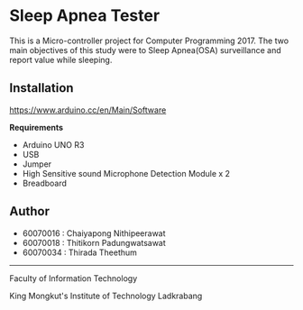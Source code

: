 # Sleep Apnea Tester

This is a Micro-controller project for Computer Programming 2017. The two main objectives of this study were to Sleep Apnea(OSA) surveillance and report value while sleeping.

## Installation

https://www.arduino.cc/en/Main/Software

**Requirements**
* Arduino UNO R3
* USB
* Jumper
* High Sensitive sound Microphone Detection Module x 2
* Breadboard 

## Author
* 60070016 : Chaiyapong Nithipeerawat 
* 60070018 : Thitikorn Padungwatsawat 
* 60070034 : Thirada Theethum

---

Faculty of Information Technology

King Mongkut's Institute of Technology Ladkrabang
